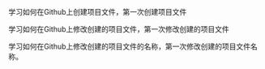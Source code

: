  学习如何在Github上创建项目文件，第一次创建项目文件  

 学习如何在Github上修改创建的项目文件，第一次修改创建的项目文件  
 
 学习如何在Github上修改创建的项目文件的名称，第一次修改创建的项目文件名称。
